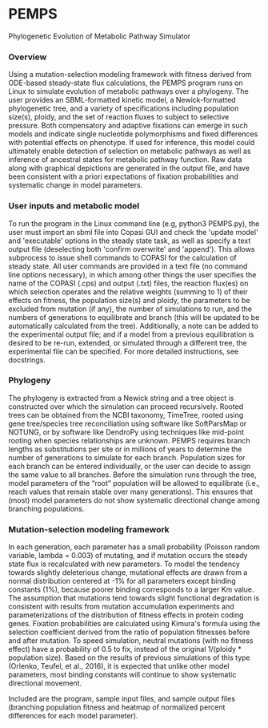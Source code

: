 # PEMPS
Phylogenetic Evolution of Metabolic Pathway Simulator

### Overview
Using a mutation-selection modeling framework with fitness derived from ODE-based steady-state flux calculations, the PEMPS program runs on Linux to simulate evolution of metabolic pathways over a phylogeny. The user provides an SBML-formatted kinetic model, a Newick-formatted phylogenetic tree, and a variety of specifications including population size(s), ploidy, and the set of reaction fluxes to subject to selective pressure. Both compensatory and adaptive fixations can emerge in such models and indicate single nucleotide polymorphisms and fixed differences with potential effects on phenotype. If used for inference, this model could ultimately enable detection of selection on metabolic pathways as well as inference of ancestral states for metabolic pathway function. Raw data along with graphical depictions are generated in the output file, and have been consistent with a priori expectations of fixation probabilities and systematic change in model parameters.

### User inputs and metabolic model
To run the program in the Linux command line (e.g, python3 PEMPS.py), the user must import an sbml file into Copasi GUI and check the 'update model' and 'executable' options in the steady state task, as well as specify a text output file (deselecting both 'confirm overwrite' and 'append'). This allows subprocess to issue shell commands to COPASI for the calculation of steady state. All user commands are provided in a text file (no command line options necessary), in which among other things the user specifies the name of the COPASI (.cps) and output (.txt) files, the reaction flux(es) on which selection operates and the relative weights (summing to 1) of their effects on fitness, the population size(s) and ploidy, the parameters to be excluded from mutation (if any), the number of simulations to run, and the numbers of generations to equilibrate and branch (this will be updated to be automatically calculated from the tree). Additionally, a note can be added to the experimental output file; and if a model from a previous equilibration is desired to be re-run, extended, or simulated through a different tree, the experimental file can be specified. For more detailed instructions, see docstrings. 

### Phylogeny
The phylogeny is extracted from a Newick string and a tree object is constructed over which the simulation can proceed recursively. Rooted trees can be obtained from the NCBI taxonomy, TimeTree, rooted using gene tree/species tree reconciliation using software like SoftParsMap or NOTUNG, or by software like DendroPy using techniques like mid-point rooting when species relationships are unknown. PEMPS requires branch lengths as substitutions per site or in millions of years to determine the number of generations to simulate for each branch. Population sizes for each branch can be entered individually, or the user can decide to assign the same value to all branches. Before the simulation runs through the tree, model parameters of the “root” population will be allowed to equilibrate (i.e., reach values that remain stable over many generations). This ensures that (most) model parameters do not show systematic directional change among branching populations.

### Mutation-selection modeling framework
In each generation, each parameter has a small probability (Poisson random variable, lambda = 0.003) of mutating, and if mutation occurs the steady state flux is recalculated with new parameters. To model the tendency towards slightly deleterious change, mutational effects are drawn from a normal distribution centered at -1% for all parameters except binding constants (1%), because poorer binding corresponds to a larger Km value. The assumption that mutations tend towards slight functional degradation is consistent with results from mutation accumulation experiments and parameterizations of the distribution of fitness effects in protein coding genes. Fixation probabilities are calculated using Kimura's formula using the selection coefficient derived from the ratio of population fitnesses before and after mutation. To speed simulation, neutral mutations (with no fitness effect) have a probability of 0.5 to fix, instead of the original 1/(ploidy * population size). Based on the results of previous simulations of this type (Orlenko, Teufel, et al., 2016), it is expected that unlike other model parameters, most binding constants will continue to show systematic directional movement.

Included are the program, sample input files, and sample output files (branching population fitness and heatmap of normalized percent differences for each model parameter).
